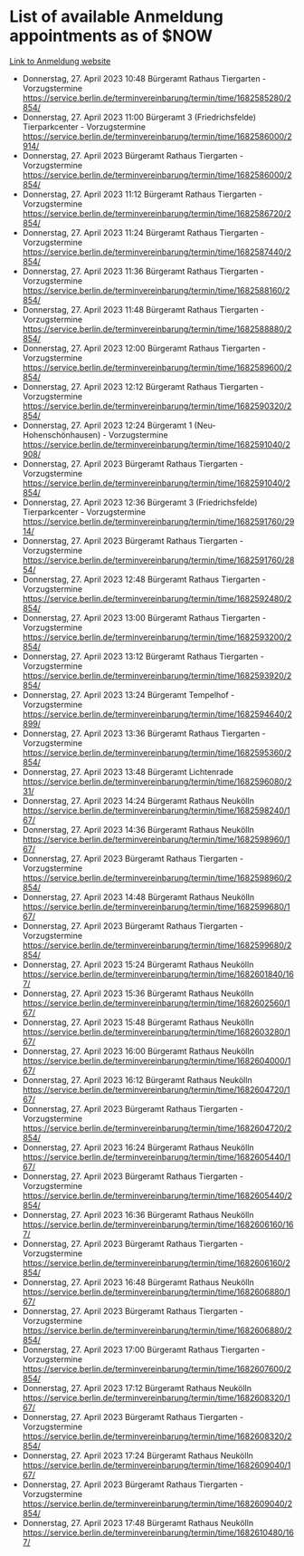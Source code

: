 # List of available Anmeldung appointments as of $NOW
[Link to Anmeldung website](https://service.berlin.de/terminvereinbarung/termin/tag.php?termin=1&anliegen[]=120686&dienstleisterlist=122210,122217,327316,122219,327312,122227,327314,122231,327346,122243,327348,122254,122252,329742,122260,329745,122262,329748,122271,327278,122273,327274,122277,327276,330436,122280,327294,122282,327290,122284,327292,122291,327270,122285,327266,122286,327264,122296,327268,150230,329760,122297,327286,122294,327284,122312,329763,122314,329775,122304,327330,122311,327334,122309,327332,317869,122281,327352,122279,329772,122283,122276,327324,122274,327326,122267,329766,122246,327318,122251,327320,122257,327322,122208,327298,122226,327300&herkunft=http%3A%2F%2Fservice.berlin.de%2Fdienstleistung%2F120686%2F)
- Donnerstag, 27. April 2023 10:48 Bürgeramt Rathaus Tiergarten - Vorzugstermine https://service.berlin.de/terminvereinbarung/termin/time/1682585280/2854/
- Donnerstag, 27. April 2023 11:00 Bürgeramt 3 (Friedrichsfelde) Tierparkcenter - Vorzugstermine https://service.berlin.de/terminvereinbarung/termin/time/1682586000/2914/
- Donnerstag, 27. April 2023  Bürgeramt Rathaus Tiergarten - Vorzugstermine https://service.berlin.de/terminvereinbarung/termin/time/1682586000/2854/
- Donnerstag, 27. April 2023 11:12 Bürgeramt Rathaus Tiergarten - Vorzugstermine https://service.berlin.de/terminvereinbarung/termin/time/1682586720/2854/
- Donnerstag, 27. April 2023 11:24 Bürgeramt Rathaus Tiergarten - Vorzugstermine https://service.berlin.de/terminvereinbarung/termin/time/1682587440/2854/
- Donnerstag, 27. April 2023 11:36 Bürgeramt Rathaus Tiergarten - Vorzugstermine https://service.berlin.de/terminvereinbarung/termin/time/1682588160/2854/
- Donnerstag, 27. April 2023 11:48 Bürgeramt Rathaus Tiergarten - Vorzugstermine https://service.berlin.de/terminvereinbarung/termin/time/1682588880/2854/
- Donnerstag, 27. April 2023 12:00 Bürgeramt Rathaus Tiergarten - Vorzugstermine https://service.berlin.de/terminvereinbarung/termin/time/1682589600/2854/
- Donnerstag, 27. April 2023 12:12 Bürgeramt Rathaus Tiergarten - Vorzugstermine https://service.berlin.de/terminvereinbarung/termin/time/1682590320/2854/
- Donnerstag, 27. April 2023 12:24 Bürgeramt 1 (Neu- Hohenschönhausen) - Vorzugstermine https://service.berlin.de/terminvereinbarung/termin/time/1682591040/2908/
- Donnerstag, 27. April 2023  Bürgeramt Rathaus Tiergarten - Vorzugstermine https://service.berlin.de/terminvereinbarung/termin/time/1682591040/2854/
- Donnerstag, 27. April 2023 12:36 Bürgeramt 3 (Friedrichsfelde) Tierparkcenter - Vorzugstermine https://service.berlin.de/terminvereinbarung/termin/time/1682591760/2914/
- Donnerstag, 27. April 2023  Bürgeramt Rathaus Tiergarten - Vorzugstermine https://service.berlin.de/terminvereinbarung/termin/time/1682591760/2854/
- Donnerstag, 27. April 2023 12:48 Bürgeramt Rathaus Tiergarten - Vorzugstermine https://service.berlin.de/terminvereinbarung/termin/time/1682592480/2854/
- Donnerstag, 27. April 2023 13:00 Bürgeramt Rathaus Tiergarten - Vorzugstermine https://service.berlin.de/terminvereinbarung/termin/time/1682593200/2854/
- Donnerstag, 27. April 2023 13:12 Bürgeramt Rathaus Tiergarten - Vorzugstermine https://service.berlin.de/terminvereinbarung/termin/time/1682593920/2854/
- Donnerstag, 27. April 2023 13:24 Bürgeramt Tempelhof - Vorzugstermine https://service.berlin.de/terminvereinbarung/termin/time/1682594640/2899/
- Donnerstag, 27. April 2023 13:36 Bürgeramt Rathaus Tiergarten - Vorzugstermine https://service.berlin.de/terminvereinbarung/termin/time/1682595360/2854/
- Donnerstag, 27. April 2023 13:48 Bürgeramt Lichtenrade https://service.berlin.de/terminvereinbarung/termin/time/1682596080/231/
- Donnerstag, 27. April 2023 14:24 Bürgeramt Rathaus Neukölln https://service.berlin.de/terminvereinbarung/termin/time/1682598240/167/
- Donnerstag, 27. April 2023 14:36 Bürgeramt Rathaus Neukölln https://service.berlin.de/terminvereinbarung/termin/time/1682598960/167/
- Donnerstag, 27. April 2023  Bürgeramt Rathaus Tiergarten - Vorzugstermine https://service.berlin.de/terminvereinbarung/termin/time/1682598960/2854/
- Donnerstag, 27. April 2023 14:48 Bürgeramt Rathaus Neukölln https://service.berlin.de/terminvereinbarung/termin/time/1682599680/167/
- Donnerstag, 27. April 2023  Bürgeramt Rathaus Tiergarten - Vorzugstermine https://service.berlin.de/terminvereinbarung/termin/time/1682599680/2854/
- Donnerstag, 27. April 2023 15:24 Bürgeramt Rathaus Neukölln https://service.berlin.de/terminvereinbarung/termin/time/1682601840/167/
- Donnerstag, 27. April 2023 15:36 Bürgeramt Rathaus Neukölln https://service.berlin.de/terminvereinbarung/termin/time/1682602560/167/
- Donnerstag, 27. April 2023 15:48 Bürgeramt Rathaus Neukölln https://service.berlin.de/terminvereinbarung/termin/time/1682603280/167/
- Donnerstag, 27. April 2023 16:00 Bürgeramt Rathaus Neukölln https://service.berlin.de/terminvereinbarung/termin/time/1682604000/167/
- Donnerstag, 27. April 2023 16:12 Bürgeramt Rathaus Neukölln https://service.berlin.de/terminvereinbarung/termin/time/1682604720/167/
- Donnerstag, 27. April 2023  Bürgeramt Rathaus Tiergarten - Vorzugstermine https://service.berlin.de/terminvereinbarung/termin/time/1682604720/2854/
- Donnerstag, 27. April 2023 16:24 Bürgeramt Rathaus Neukölln https://service.berlin.de/terminvereinbarung/termin/time/1682605440/167/
- Donnerstag, 27. April 2023  Bürgeramt Rathaus Tiergarten - Vorzugstermine https://service.berlin.de/terminvereinbarung/termin/time/1682605440/2854/
- Donnerstag, 27. April 2023 16:36 Bürgeramt Rathaus Neukölln https://service.berlin.de/terminvereinbarung/termin/time/1682606160/167/
- Donnerstag, 27. April 2023  Bürgeramt Rathaus Tiergarten - Vorzugstermine https://service.berlin.de/terminvereinbarung/termin/time/1682606160/2854/
- Donnerstag, 27. April 2023 16:48 Bürgeramt Rathaus Neukölln https://service.berlin.de/terminvereinbarung/termin/time/1682606880/167/
- Donnerstag, 27. April 2023  Bürgeramt Rathaus Tiergarten - Vorzugstermine https://service.berlin.de/terminvereinbarung/termin/time/1682606880/2854/
- Donnerstag, 27. April 2023 17:00 Bürgeramt Rathaus Tiergarten - Vorzugstermine https://service.berlin.de/terminvereinbarung/termin/time/1682607600/2854/
- Donnerstag, 27. April 2023 17:12 Bürgeramt Rathaus Neukölln https://service.berlin.de/terminvereinbarung/termin/time/1682608320/167/
- Donnerstag, 27. April 2023  Bürgeramt Rathaus Tiergarten - Vorzugstermine https://service.berlin.de/terminvereinbarung/termin/time/1682608320/2854/
- Donnerstag, 27. April 2023 17:24 Bürgeramt Rathaus Neukölln https://service.berlin.de/terminvereinbarung/termin/time/1682609040/167/
- Donnerstag, 27. April 2023  Bürgeramt Rathaus Tiergarten - Vorzugstermine https://service.berlin.de/terminvereinbarung/termin/time/1682609040/2854/
- Donnerstag, 27. April 2023 17:48 Bürgeramt Rathaus Neukölln https://service.berlin.de/terminvereinbarung/termin/time/1682610480/167/
